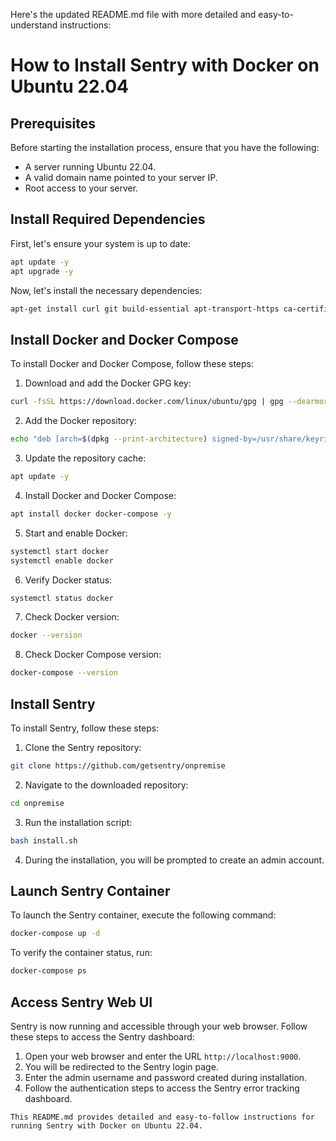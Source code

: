 Here's the updated README.md file with more detailed and easy-to-understand instructions:

# How to Install Sentry with Docker on Ubuntu 22.04

## Prerequisites
Before starting the installation process, ensure that you have the following:
- A server running Ubuntu 22.04.
- A valid domain name pointed to your server IP.
- Root access to your server.

## Install Required Dependencies
First, let's ensure your system is up to date:
```bash
apt update -y
apt upgrade -y
```
Now, let's install the necessary dependencies:
```bash
apt-get install curl git build-essential apt-transport-https ca-certificates software-properties-common -y
```

## Install Docker and Docker Compose
To install Docker and Docker Compose, follow these steps:

1. Download and add the Docker GPG key:
```bash
curl -fsSL https://download.docker.com/linux/ubuntu/gpg | gpg --dearmor -o /usr/share/keyrings/docker-archive-keyring.gpg
```
2. Add the Docker repository:
```bash
echo "deb [arch=$(dpkg --print-architecture) signed-by=/usr/share/keyrings/docker-archive-keyring.gpg] https://download.docker.com/linux/ubuntu $(lsb_release -cs) stable" | tee /etc/apt/sources.list.d/docker.list > /dev/null
```
3. Update the repository cache:
```bash
apt update -y
```
4. Install Docker and Docker Compose:
```bash
apt install docker docker-compose -y
```
5. Start and enable Docker:
```bash
systemctl start docker
systemctl enable docker
```
6. Verify Docker status:
```bash
systemctl status docker
```
7. Check Docker version:
```bash
docker --version
```
8. Check Docker Compose version:
```bash
docker-compose --version
```

## Install Sentry
To install Sentry, follow these steps:

1. Clone the Sentry repository:
```bash
git clone https://github.com/getsentry/onpremise
```
2. Navigate to the downloaded repository:
```bash
cd onpremise
```
3. Run the installation script:
```bash
bash install.sh
```
4. During the installation, you will be prompted to create an admin account.

## Launch Sentry Container
To launch the Sentry container, execute the following command:
```bash
docker-compose up -d
```
To verify the container status, run:
```bash
docker-compose ps
```

## Access Sentry Web UI
Sentry is now running and accessible through your web browser. Follow these steps to access the Sentry dashboard:
1. Open your web browser and enter the URL `http://localhost:9000`.
2. You will be redirected to the Sentry login page.
3. Enter the admin username and password created during installation.
4. Follow the authentication steps to access the Sentry error tracking dashboard.

```
This README.md provides detailed and easy-to-follow instructions for running Sentry with Docker on Ubuntu 22.04.
